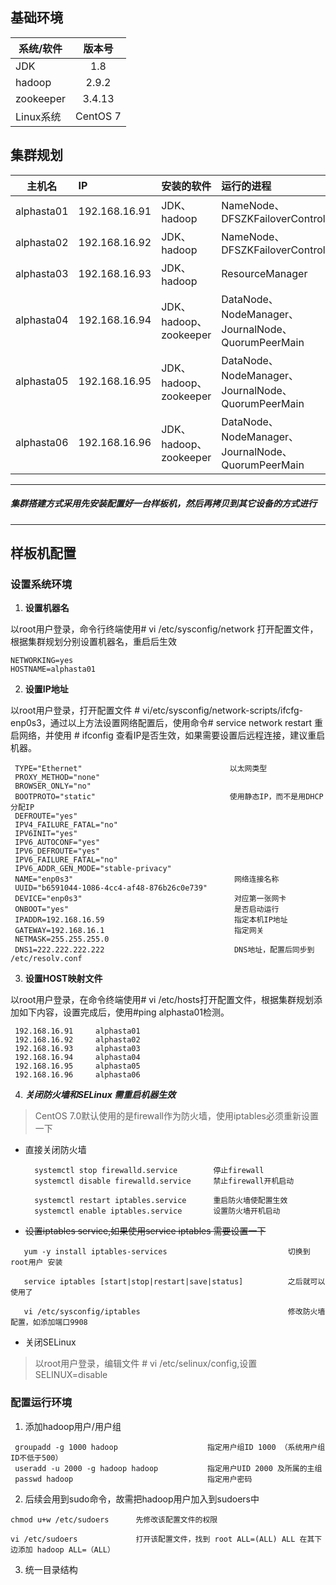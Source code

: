 ## 基础环境

系统/软件 | 版本号
-|:-:
JDK | 1.8 
hadoop | 2.9.2
zookeeper | 3.4.13
Linux系统 | CentOS 7

## 集群规划

主机名|IP |安装的软件|运行的进程
-|:-|:-|:-
alphasta01|192.168.16.91|JDK、hadoop|NameNode、DFSZKFailoverController
alphasta02|192.168.16.92|JDK、hadoop|NameNode、DFSZKFailoverController
alphasta03|192.168.16.93|JDK、hadoop|ResourceManager
alphasta04|192.168.16.94|JDK、hadoop、zookeeper|DataNode、NodeManager、JournalNode、QuorumPeerMain
alphasta05|192.168.16.95|JDK、hadoop、zookeeper|DataNode、NodeManager、JournalNode、QuorumPeerMain
alphasta06|192.168.16.96|JDK、hadoop、zookeeper|DataNode、NodeManager、JournalNode、QuorumPeerMain

***
##### 集群搭建方式采用先安装配置好一台样板机，然后再拷贝到其它设备的方式进行
*** 

## 样板机配置

### 设置系统环境

1.   **设置机器名**

   以root用户登录，命令行终端使用# vi /etc/sysconfig/network 打开配置文件，根据集群规划分别设置机器名，重启后生效

```
NETWORKING=yes
HOSTNAME=alphasta01
```

2.   **设置IP地址**

   以root用户登录，打开配置文件 # vi/etc/sysconfig/network-scripts/ifcfg-enp0s3，通过以上方法设置网络配置后，使用命令# service network restart 重启网络，并使用 # ifconfig 查看IP是否生效，如果需要设置后远程连接，建议重启机器。

```
 TYPE="Ethernet"                                 以太网类型
 PROXY_METHOD="none"
 BROWSER_ONLY="no"
 BOOTPROTO="static"                              使用静态IP，而不是用DHCP分配IP
 DEFROUTE="yes"
 IPV4_FAILURE_FATAL="no"
 IPV6INIT="yes"
 IPV6_AUTOCONF="yes"
 IPV6_DEFROUTE="yes"
 IPV6_FAILURE_FATAL="no"
 IPV6_ADDR_GEN_MODE="stable-privacy"
 NAME="enp0s3"                                    网络连接名称
 UUID="b6591044-1086-4cc4-af48-876b26c0e739"
 DEVICE="enp0s3"                                  对应第一张网卡
 ONBOOT="yes"                                     是否启动运行
 IPADDR=192.168.16.59                             指定本机IP地址
 GATEWAY=192.168.16.1                             指定网关
 NETMASK=255.255.255.0                            
 DNS1=222.222.222.222                             DNS地址，配置后同步到 /etc/resolv.conf
```

3.  **设置HOST映射文件**

   以root用户登录，在命令终端使用# vi /etc/hosts打开配置文件，根据集群规划添加如下内容，设置完成后，使用#ping alphasta01检测。

```   
 192.168.16.91     alphasta01
 192.168.16.92     alphasta02
 192.168.16.93     alphasta03
 192.168.16.94     alphasta04
 192.168.16.95     alphasta05 
 192.168.16.96     alphasta06 
```
4. ***关闭防火墙和SELinux 需重启机器生效***
 
  > CentOS 7.0默认使用的是firewall作为防火墙，使用iptables必须重新设置一下

  - 直接关闭防火墙
    ```
      systemctl stop firewalld.service        停止firewall
      systemctl disable firewalld.service     禁止firewall开机启动

      systemctl restart iptables.service      重启防火墙使配置生效
      systemctl enable iptables.service       设置防火墙开机启动
    ```
   - ~~设置iptables service,如果使用service iptables 需要设置一下~~
 
   ```
      yum -y install iptables-services                           切换到root用户 安装

      service iptables [start|stop|restart|save|status]          之后就可以使用了

      vi /etc/sysconfig/iptables                                 修改防火墙配置，如添加端口9908
   ```


   - 关闭SELinux

  > 以root用户登录，编辑文件 # vi /etc/selinux/config,设置SELINUX=disable
     

### 配置运行环境

 1. 添加hadoop用户/用户组
```
 groupadd -g 1000 hadoop                    指定用户组ID 1000 （系统用户组ID不低于500）
 useradd -u 2000 -g hadoop hadoop           指定用户UID 2000 及所属的主组
 passwd hadoop                              指定用户密码
```

2. 后续会用到sudo命令，故需把hadoop用户加入到sudoers中

```
chmod u+w /etc/sudoers      先修改该配置文件的权限

vi /etc/sudoers             打开该配置文件，找到 root ALL=(ALL) ALL 在其下边添加 hadoop ALL=（ALL）

```

3. 统一目录结构
